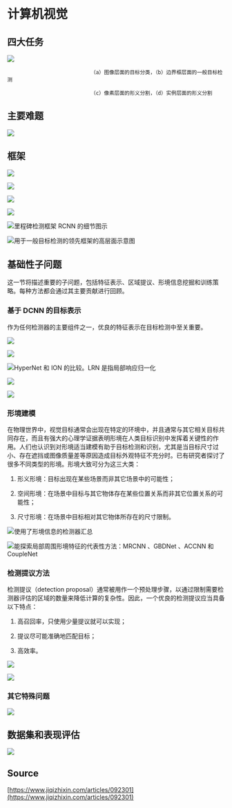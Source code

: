 # 计算机视觉

## **四大任务** <a id="ji-suan-ji-shi-jue-de-si-da-ren-wu"></a>

![](../../../.gitbook/assets/1537685932183%20%281%29.png)

                               （a）图像层面的目标分类，（b）边界框层面的一般目标检测

                               （c）像素层面的形义分割，（d）实例层面的形义分割

## 主要难题

![](../../../.gitbook/assets/1537685931153.png)

## 框架

![](../../../.gitbook/assets/1537685931633.png)

![](../../../.gitbook/assets/image%20%281%29.png)

![](../../../.gitbook/assets/tu-pian-3.jpg)

![](../../../.gitbook/assets/1537685930708.png)

![&#x91CC;&#x7A0B;&#x7891;&#x68C0;&#x6D4B;&#x6846;&#x67B6; RCNN &#x7684;&#x7EC6;&#x8282;&#x56FE;&#x793A;](../../../.gitbook/assets/1537685931950.png)

![&#x7528;&#x4E8E;&#x4E00;&#x822C;&#x76EE;&#x6807;&#x68C0;&#x6D4B;&#x7684;&#x9886;&#x5148;&#x6846;&#x67B6;&#x7684;&#x9AD8;&#x5C42;&#x9762;&#x793A;&#x610F;&#x56FE;](../../../.gitbook/assets/1537685932455.png)

## **基础性子问题**

这一节将描述重要的子问题，包括特征表示、区域提议、形境信息挖掘和训练策略。每种方法都会通过其主要贡献进行回顾。

### **基于 DCNN 的目标表示**

 作为任何检测器的主要组件之一，优良的特征表示在目标检测中至关重要。

![](../../../.gitbook/assets/1537685934040%20%281%29.png)

![](../../../.gitbook/assets/1537685932592.png)

![HyperNet &#x548C; ION &#x7684;&#x6BD4;&#x8F83;&#x3002;LRN &#x662F;&#x6307;&#x5C40;&#x90E8;&#x54CD;&#x5E94;&#x5F52;&#x4E00;&#x5316;](../../../.gitbook/assets/1537685933235.png)

![](../../../.gitbook/assets/1537685935932.png)

![](../../../.gitbook/assets/1537685933354.png)

###  **形境建模**

在物理世界中，视觉目标通常会出现在特定的环境中，并且通常与其它相关目标共同存在，而且有强大的心理学证据表明形境在人类目标识别中发挥着关键性的作用。人们也认识到对形境适当建模有助于目标检测和识别，尤其是当目标尺寸过小、存在遮挡或图像质量差等原因造成目标外观特征不充分时。已有研究者探讨了很多不同类型的形境。形境大致可分为这三大类：

1.    形义形境：目标出现在某些场景而非其它场景中的可能性；

2.    空间形境：在场景中目标与其它物体存在某些位置关系而非其它位置关系的可能性；

3.    尺寸形境：在场景中目标相对其它物体所存在的尺寸限制。

![&#x4F7F;&#x7528;&#x4E86;&#x5F62;&#x5883;&#x4FE1;&#x606F;&#x7684;&#x68C0;&#x6D4B;&#x5668;&#x6C47;&#x603B;](../../../.gitbook/assets/1537686167060.png)

![&#x80FD;&#x63A2;&#x7D22;&#x5C40;&#x90E8;&#x5468;&#x56F4;&#x5F62;&#x5883;&#x7279;&#x5F81;&#x7684;&#x4EE3;&#x8868;&#x6027;&#x65B9;&#x6CD5;&#xFF1A;MRCNN &#x3001;GBDNet &#x3001;ACCNN &#x548C; CoupleNet](../../../.gitbook/assets/1537685934254.png)

### **检测提议方法**

检测提议（detection proposal）通常被用作一个预处理步骤，以通过限制需要检测器评估的区域的数量来降低计算的复杂性。因此，一个优良的检测提议应当具备以下特点：

1.    高召回率，只使用少量提议就可以实现；

2.    提议尽可能准确地匹配目标；

3.    高效率。

![](../../../.gitbook/assets/1537685937215.png)

![](../../../.gitbook/assets/1537685934132.png)

###  **其它特殊问题**

![](../../../.gitbook/assets/1537685935048.png)

##  **数据集和表现评估**

![](../../../.gitbook/assets/1537685935500.png)

## Source

[https://www.jiqizhixin.com/articles/092301](https://www.jiqizhixin.com/articles/092301)

